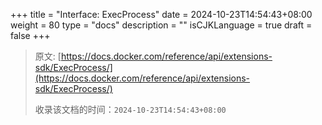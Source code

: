 +++
title = "Interface: ExecProcess"
date = 2024-10-23T14:54:43+08:00
weight = 80
type = "docs"
description = ""
isCJKLanguage = true
draft = false
+++

> 原文: [https://docs.docker.com/reference/api/extensions-sdk/ExecProcess/](https://docs.docker.com/reference/api/extensions-sdk/ExecProcess/)
>
> 收录该文档的时间：`2024-10-23T14:54:43+08:00`
